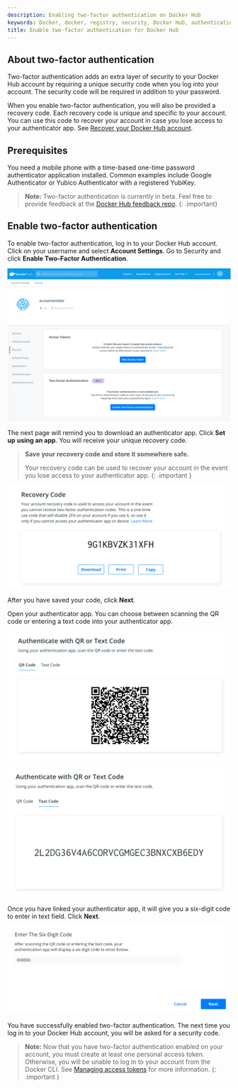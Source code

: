 ```yaml
---
description: Enabling two-factor authentication on Docker Hub
keywords: Docker, docker, registry, security, Docker Hub, authentication, two-factor authentication
title: Enable two-factor authentication for Docker Hub
---
```


## About two-factor authentication
Two-factor authentication adds an extra layer of security to your Docker Hub
account by requiring a unique security code when you log into your account. The
security code will be required in addition to your password.

When you enable two-factor authentication, you will also be provided a recovery
code. Each recovery code is unique and specific to your account. You can use
this code to recover your account in case you lose access to your authenticator
app. See [Recover your Docker Hub account](recover-hub-account/).


## Prerequisites
You need a mobile phone with a time-based one-time password authenticator
application installed. Common examples include Google Authenticator or Yubico
Authenticator with a registered YubiKey.

> **Note:**
> Two-factor authentication is currently in beta. Feel free to provide feedback
> at the [Docker Hub feedback repo](https://github.com/docker/hub-feedback/issues).
{: .important}

## Enable two-factor authentication
To enable two-factor authentication, log in to your Docker Hub account. Click
on your username and select **Account Settings**. Go to Security and click
**Enable Two-Factor Authentication**.

![Two-factor home](../images/2fa-security-home.png)

The next page will remind you to download an authenticator app. Click **Set up**
**using an app**. You will receive your unique recovery code.

> **Save your recovery code and store it somewhere safe.**
>
> Your recovery code can be used to recover your account in the event you lose
> access to your authenticator app.
{: .important }

![Recovery code example](../images/2fa-recovery-code.png)

After you have saved your code, click **Next**.

Open your authenticator app. You can choose between scanning the QR code or
entering a text code into your authenticator app.

![QR code example](../images/2fa-qr-code.png)

![Text code example](../images/2fa-text-code.png)

Once you have linked your authenticator app, it will give you a six-digit code
to enter in text field. Click **Next**.

![Enter special code](../images/2fa-enter-code.png)

You have successfully enabled two-factor authentication. The next time you log
in to your Docker Hub account, you will be asked for a security code.

> **Note:**
> Now that you have two-factor authentication enabled on your account, you must
> create at least one personal access token. Otherwise, you will be unable to
> log in to your account from the Docker CLI. See [Managing access tokens](../access-tokens)
> for more information.
{: .important }
